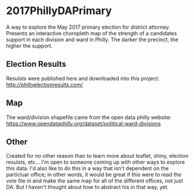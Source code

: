# 2017PhillyDAPrimary
A way to explore the May 2017 primary election for district attorney.  Presents an interactive choropleth map of the strength of a candidates support in each division and ward in Philly.  The darker the precinct, the higher the support.

## Election Results
Resulsts were published here and downloaded into this project: http://phillyelectionresults.com/

## Map
The ward/division shapefile came from the open data philly website: https://www.opendataphilly.org/dataset/political-ward-divisions

## Other
Created for no other reason than to learn more about leaflet, shiny, election resulsts, etc...  I'm open to someone coming up with other ways to explore this data.  I'd also like to do this in a way that isn't dependent on the particluar office; in other words, it would be great if this were to read the vote file in and make the same map for all of the different offices, not just DA.  But I haven't thought about how to abstract his in that way, yet.
